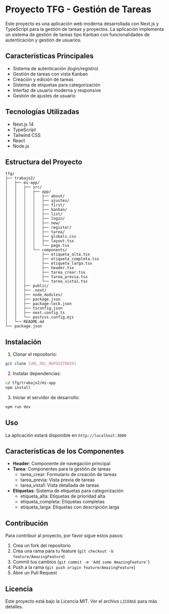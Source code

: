 # Proyecto TFG - Gestión de Tareas

Este proyecto es una aplicación web moderna desarrollada con Next.js y TypeScript para la gestión de tareas y proyectos. La aplicación implementa un sistema de gestión de tareas tipo Kanban con funcionalidades de autenticación y gestión de usuarios.

## Características Principales

- Sistema de autenticación (login/registro)
- Gestión de tareas con vista Kanban
- Creación y edición de tareas
- Sistema de etiquetas para categorización
- Interfaz de usuario moderna y responsive
- Gestión de ajustes de usuario

## Tecnologías Utilizadas

- Next.js 14
- TypeScript
- Tailwind CSS
- React
- Node.js

## Estructura del Proyecto

```
tfg/
├── trabajo2/
│   ├── mi-app/
│   │   ├── src/
│   │   │   ├── app/
│   │   │   │   ├── about/
│   │   │   │   ├── ajustes/
│   │   │   │   ├── first/
│   │   │   │   ├── kanban/
│   │   │   │   ├── list/
│   │   │   │   ├── login/
│   │   │   │   ├── new/
│   │   │   │   ├── register/
│   │   │   │   ├── tarea/
│   │   │   │   ├── globals.css
│   │   │   │   ├── layout.tsx
│   │   │   │   └── page.tsx
│   │   │   └── components/
│   │   │       ├── etiqueta_alta.tsx
│   │   │       ├── etiqueta_completa.tsx
│   │   │       ├── etiqueta_larga.tsx
│   │   │       ├── header.tsx
│   │   │       ├── tarea_crear.tsx
│   │   │       ├── tarea_previa.tsx
│   │   │       └── tarea_vista1.tsx
│   │   ├── public/
│   │   ├── .next/
│   │   ├── node_modules/
│   │   ├── package.json
│   │   ├── package-lock.json
│   │   ├── tsconfig.json
│   │   ├── next.config.ts
│   │   └── postcss.config.mjs
│   └── README.md
└── package.json
```

## Instalación

1. Clonar el repositorio:
```bash
git clone [URL_DEL_REPOSITORIO]
```

2. Instalar dependencias:
```bash
cd tfg/trabajo2/mi-app
npm install
```

3. Iniciar el servidor de desarrollo:
```bash
npm run dev
```

## Uso

La aplicación estará disponible en `http://localhost:3000`

## Características de los Componentes

- **Header**: Componente de navegación principal
- **Tarea**: Componentes para la gestión de tareas
  - tarea_crear: Formulario de creación de tareas
  - tarea_previa: Vista previa de tareas
  - tarea_vista1: Vista detallada de tareas
- **Etiquetas**: Sistema de etiquetas para categorización
  - etiqueta_alta: Etiquetas de prioridad alta
  - etiqueta_completa: Etiquetas completas
  - etiqueta_larga: Etiquetas con descripción larga

## Contribución

Para contribuir al proyecto, por favor sigue estos pasos:

1. Crea un fork del repositorio
2. Crea una rama para tu feature (`git checkout -b feature/AmazingFeature`)
3. Commit tus cambios (`git commit -m 'Add some AmazingFeature'`)
4. Push a la rama (`git push origin feature/AmazingFeature`)
5. Abre un Pull Request

## Licencia

Este proyecto está bajo la Licencia MIT. Ver el archivo `LICENSE` para más detalles. 